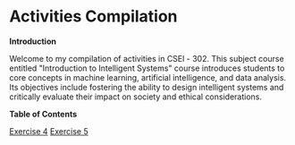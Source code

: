 # Activities Compilation

**Introduction**

Welcome to my compilation of activities in CSEl - 302. This subject course entitled "Introduction to Intelligent Systems" course introduces students to core concepts in machine learning, artificial intelligence, and data analysis. Its objectives include fostering the ability to design intelligent systems and critically evaluate their impact on society and ethical considerations.

**Table of Contents**

<a href="2A_PINO_EXER4.ipynb">Exercise 4</a>
<a href="2A_PINO_EXER5.ipynb">Exercise 5</a>




